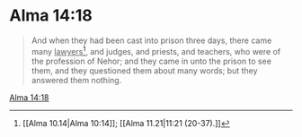 # Alma 14:18

> And when they had been cast into prison three days, there came many <u>lawyers</u>[^a], and judges, and priests, and teachers, who were of the profession of Nehor; and they came in unto the prison to see them, and they questioned them about many words; but they answered them nothing.

[Alma 14:18](https://www.churchofjesuschrist.org/study/scriptures/bofm/alma/14?lang=eng&id=p18#p18)


[^a]: [[Alma 10.14|Alma 10:14]]; [[Alma 11.21|11:21 (20-37).]]
